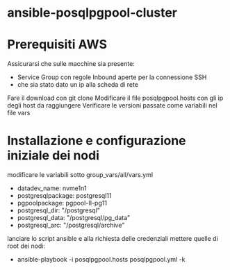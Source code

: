 # ansible-posqlpgpool-cluster
# Prerequisiti AWS
Assicurarsi che sulle macchine sia presente:

* Service Group con regole Inbound aperte per la connessione SSH
* che sia stato dato un ip alla scheda di rete

Fare il download con git clone
Modificare il file posqlpgpool.hosts con gli ip degli host da raggiungere
Verificare le versioni passate come variabili nel file vars


# Installazione e configurazione iniziale dei nodi 
modificare le variabili sotto group_vars/all/vars.yml

* datadev_name: nvme1n1
* postgresqlpackage: postgresql11
* pgpoolpackage: pgpool-II-pg11
* postgresql_dir: "/postgresql"
* postgresql_data: "/postgresql/pg_data"
* postgresql_arc: "/postgresql/archive"

lanciare lo script ansible e alla richiesta delle credenziali mettere quelle di root dei nodi:

* ansible-playbook -i posqlpgpool.hosts posqlpgpool.yml -k
